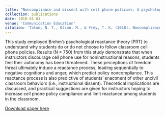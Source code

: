```yaml
---
title: "Noncompliance and dissent with cell phone policies: A psychological reactance theoretical perspective"
collection: publications
date: 2018-01-01
venue: 'Communication Education'
citation: 'Tatum, N. T., Olson, M., & Frey, T. K. (2018). Noncompliance and dissent with cell phone policies: A psychological reactance theoretical perspective. <i>Communication Education, 67</i>(2), 226-244. https://doi.org/10.1080/03634523.2017.1417615'
---
```

This study employed Brehm’s psychological reactance theory (PRT) to understand why students do or do not choose to follow classroom cell phone policies. Results (N = 750) from this study demonstrate that when instructors discourage cell phone use for noninstructional reasons, students feel their autonomy has been threatened. These perceptions of freedom threat ultimately induce a reactance process, leading sequentially to negative cognitions and anger, which predict policy noncompliance. This reactance process is also predictive of students’ enactment of other uncivil classroom behaviors (i.e., instructional dissent). Theoretical implications are discussed, and practical suggestions are given for instructors hoping to increase cell phone policy compliance and limit reactance among students in the classroom. 

[Download paper here](http://tkodyfrey.github.io/files/Dissent_CPP.pdf)
